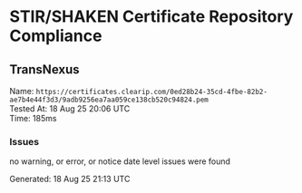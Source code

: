 # STIR/SHAKEN Certificate Repository Compliance

## TransNexus

Name: `https://certificates.clearip.com/0ed28b24-35cd-4fbe-82b2-ae7b4e44f3d3/9adb9256ea7aa059ce138cb520c94824.pem`\
Tested At: 18 Aug 25 20:06 UTC\
Time: 185ms

### Issues

no warning, or error, or notice date level issues were found

Generated: 18 Aug 25 21:13 UTC